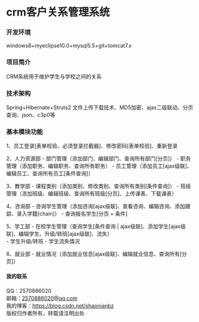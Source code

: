 # crm客户关系管理系统

### 开发环境
windows8+myeclipse10.0+mysql5.5+git+tomcat7.x

### 项目简介
CRM系统用于维护学生与学校之间的关系

### 技术架构
Spring+Hibernate+Struts2
文件上传下载技术、MD5加密、ajax二级联动、分页查询、json、c3p0等

### 基本模块功能
1、员工登录[表单校验、必须登录拦截器]、修改密码[表单校验]、重新登录

2、人力资源部
	- 部门管理（添加部门、编辑部门、查询所有部门[分页]）
	- 职务管理（添加职务、编辑职务、查询所有职务）
	- 员工管理（添加员工[ajax级联]、编辑员工、查询所有员工[条件查询]）
	
3、教学部
	- 课程类别（添加类别、修改类别、查询所有类别[条件查询]）
	- 班级管理（添加班级、编辑班级、查询所有班级[分页]、上传课表、下载课表）
	
4、咨询部
	- 咨询学生管理（添加咨询[ajax级联]、查看咨询、编辑咨询、添加跟踪、录入学籍[chain]）
	- 查询报名学生[分页 + 条件]
	
5、学工部
	- 在校学生管理（查询学生[条件查询 | ajax级联]、添加学生[ajax级联]、编辑学生、升级/转班[ajax级联]、流失）	
	- 学生升级/转班
	- 学生流失情况
	
6、就业部
	- 就业情况（添加就业信息[ajax级联]、编辑就业信息、查询所有[分页]）

#### 我的联系
QQ：2570886020             <br/>
邮箱：2570886020@qq.com    </br>
我的博客：https://blog.csdn.net/shaonianbz </br>
版权归作者所有，转载请注明出处
